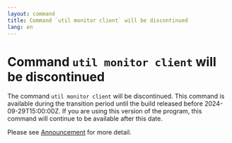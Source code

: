 ```yaml
---
layout: command
title: Command `util monitor client` will be discontinued
lang: en
---
```


# Command `util monitor client` will be discontinued

The command `util monitor client` will be discontinued.
This command is available during the transition period until the build released before 2024-09-29T15:00:00Z. If you are using this version of the program, this command will continue to be available after this date.

Please see [Announcement](https://github.com/watermint/toolbox/discussions/870) for more detail.


